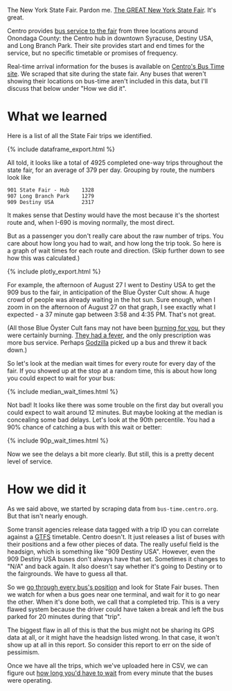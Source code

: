 The New York State Fair. Pardon me. [The GREAT New York State Fair](https://nysfair.ny.gov/). It's great.

Centro provides [bus service to the fair](https://www.centro.org/service_schedules/ny-state-fair) from three locations around Onondaga County: the Centro hub in downtown Syracuse, Destiny USA, and Long Branch Park. Their site provides start and end times for the service, but no specific timetable or promises of frequency.

Real-time arrival information for the buses is available on [Centro's Bus Time site](https://bus-time.centro.org/bustime/eta/eta.jsp?agency=All&route=SY901&direction=LOOP&stop=Hub%20Warren%20St&id=18106&showAllBusses=on). We scraped that site during the state fair. Any buses that weren't showing their locations on bus-time aren't included in this data, but I'll discuss that below under "How we did it".

# What we learned

Here is a list of all the State Fair trips we identified.

{% include dataframe_export.html %}

All told, it looks like a total of 4925 completed one-way trips throughout the state fair, for an average of 379 per day. Grouping by route, the numbers look like

```
901 State Fair - Hub    1328
907 Long Branch Park    1279
909 Destiny USA         2317
```

It makes sense that Destiny would have the most because it's the shortest route and, when I-690 is moving normally, the most direct.

But as a passenger you don't really care about the raw number of trips. You care about how long you had to wait, and how long the trip took. So here is a graph of wait times for each route and direction. (Skip further down to see how this was calculated.)

{% include plotly_export.html %}

For example, the afternoon of August 27 I went to Destiny USA to get the 909 bus to the fair, in anticipation of the Blue Öyster Cult show.  A huge crowd of people was already waiting in the hot sun. Sure enough, when I zoom in on the afternoon of August 27 on that graph, I see exactly what I expected - a 37 minute gap between 3:58 and 4:35 PM. That's not great.

(All those Blue Öyster Cult fans may not have been [burning for you](https://www.youtube.com/watch?v=kn-8n4QKUS4), but they were certainly burning. [They had a fever](https://www.youtube.com/watch?v=cVsQLlk-T0s), and the only prescription was more bus service. Perhaps [Godzilla](https://www.youtube.com/watch?v=myqSETD5_bs) picked up a bus and threw it back down.)

So let's look at the median wait times for every route for every day of the fair. If you showed up at the stop at a random time, this is about how long you could expect to wait for your bus:

{% include median_wait_times.html %}

Not bad! It looks like there was some trouble on the first day but overall you could expect to wait around 12 minutes. But maybe looking at the median is concealing some bad delays. Let's look at the 90th percentile. You had a 90% chance of catching a bus with this wait or better:

{% include 90p_wait_times.html %}

Now we see the delays a bit more clearly. But still, this is a pretty decent level of service.

# How we did it

As we said above, we started by scraping data from `bus-time.centro.org`. But that isn't nearly enough.

Some transit agencies release data tagged with a trip ID you can correlate against a [GTFS](https://en.wikipedia.org/wiki/GTFS) timetable. Centro doesn't. It just releases a list of buses with their positions and a few other pieces of data. The really useful field is the headsign, which is something like "909 Destiny USA". However, even the 909 Destiny USA buses don't always have that set. Sometimes it changes to "N/A" and back again. It also doesn't say whether it's going to Destiny or to the fairgrounds. We have to guess all that.

So we [go through every bus's position](https://github.com/markongithub/clever_buses_py/blob/whatever-this-is/state_fair_report.py) and look for State Fair buses. Then we watch for when a bus goes near one terminal, and wait for it to go near the other. When it's done both, we call that a completed trip. This is a very flawed system because the driver could have taken a break and left the bus parked for 20 minutes during that "trip".

The biggest flaw in all of this is that the bus might not be sharing its GPS data at all, or it might have the headsign listed wrong. In that case, it won't show up at all in this report. So consider this report to err on the side of pessimism.

Once we have all the trips, which we've uploaded here in CSV, we can figure out [how long you'd have to wait](https://github.com/markongithub/clever_buses_py/blob/whatever-this-is/calculate_wait_times.py) from every minute that the buses were operating.

